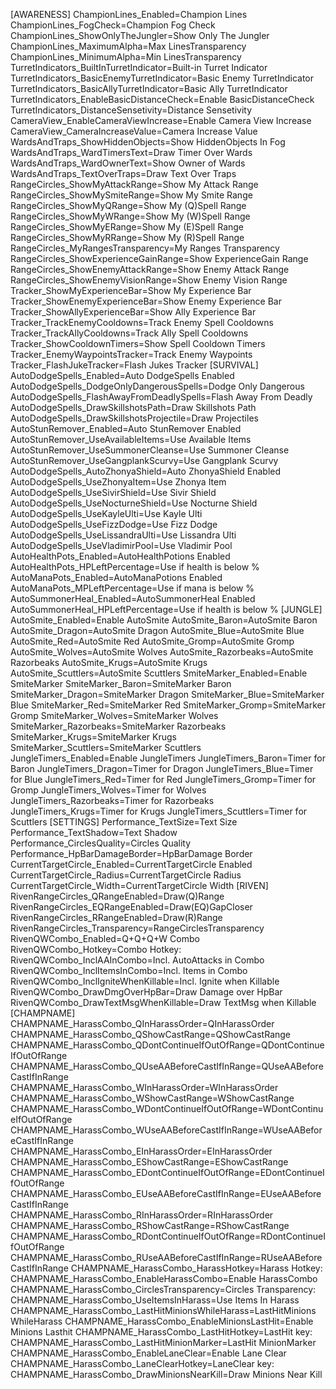 [AWARENESS]
ChampionLines_Enabled=Champion Lines
ChampionLines_FogCheck=Champion Fog Check
ChampionLines_ShowOnlyTheJungler=Show Only The Jungler
ChampionLines_MaximumAlpha=Max LinesTransparency
ChampionLines_MinimumAlpha=Min LinesTransparency
TurretIndicators_BuiltInTurretIndicator=Built-in Turret Indicator
TurretIndicators_BasicEnemyTurretIndicator=Basic Enemy TurretIndicator
TurretIndicators_BasicAllyTurretIndicator=Basic Ally TurretIndicator
TurretIndicators_EnableBasicDistanceCheck=Enable BasicDistanceCheck
TurretIndicators_DistanceSensetivity=Distance Sensetivity
CameraView_EnableCameraViewIncrease=Enable Camera View Increase
CameraView_CameraIncreaseValue=Camera Increase Value
WardsAndTraps_ShowHiddenObjects=Show HiddenObjects In Fog
WardsAndTraps_WardTimersText=Draw Timer Over Wards
WardsAndTraps_WardOwnerText=Show Owner of Wards
WardsAndTraps_TextOverTraps=Draw Text Over Traps
RangeCircles_ShowMyAttackRange=Show My Attack Range
RangeCircles_ShowMySmiteRange=Show My Smite Range
RangeCircles_ShowMyQRange=Show My (Q)Spell Range
RangeCircles_ShowMyWRange=Show My (W)Spell Range
RangeCircles_ShowMyERange=Show My (E)Spell Range
RangeCircles_ShowMyRRange=Show My (R)Spell Range
RangeCircles_MyRangesTransparency=My Ranges Transparency
RangeCircles_ShowExperienceGainRange=Show ExperienceGain Range
RangeCircles_ShowEnemyAttackRange=Show Enemy Attack Range
RangeCircles_ShowEnemyVisionRange=Show Enemy Vision Range
Tracker_ShowMyExperienceBar=Show My Experience Bar
Tracker_ShowEnemyExperienceBar=Show Enemy Experience Bar
Tracker_ShowAllyExperienceBar=Show Ally Experience Bar
Tracker_TrackEnemyCooldowns=Track Enemy Spell Cooldowns
Tracker_TrackAllyCooldowns=Track Ally Spell Cooldowns
Tracker_ShowCooldownTimers=Show Spell Cooldown Timers
Tracker_EnemyWaypointsTracker=Track Enemy Waypoints
Tracker_FlashJukeTracker=Flash Jukes Tracker
[SURVIVAL]
AutoDodgeSpells_Enabled=Auto DodgeSpells Enabled
AutoDodgeSpells_DodgeOnlyDangerousSpells=Dodge Only Dangerous
AutoDodgeSpells_FlashAwayFromDeadlySpells=Flash Away From Deadly
AutoDodgeSpells_DrawSkillshotsPath=Draw Skillshots Path
AutoDodgeSpells_DrawSkillshotsProjectile=Draw Projectiles
AutoStunRemover_Enabled=Auto StunRemover Enabled
AutoStunRemover_UseAvailableItems=Use Available Items
AutoStunRemover_UseSummonerCleanse=Use Summoner Cleanse
AutoStunRemover_UseGangplankScurvy=Use Gangplank Scurvy
AutoDodgeSpells_AutoZhonyaShield=Auto ZhonyaShield Enabled
AutoDodgeSpells_UseZhonyaItem=Use Zhonya Item
AutoDodgeSpells_UseSivirShield=Use Sivir Shield
AutoDodgeSpells_UseNocturneShield=Use Nocturne Shield
AutoDodgeSpells_UseKayleUlti=Use Kayle Ulti
AutoDodgeSpells_UseFizzDodge=Use Fizz Dodge
AutoDodgeSpells_UseLissandraUlti=Use Lissandra Ulti
AutoDodgeSpells_UseVladimirPool=Use Vladimir Pool
AutoHealthPots_Enabled=AutoHealthPotions Enabled
AutoHealthPots_HPLeftPercentage=Use if health is below %
AutoManaPots_Enabled=AutoManaPotions Enabled
AutoManaPots_MPLeftPercentage=Use if mana is below %
AutoSummonerHeal_Enabled=AutoSummonerHeal Enabled
AutoSummonerHeal_HPLeftPercentage=Use if health is below %
[JUNGLE]
AutoSmite_Enabled=Enable AutoSmite
AutoSmite_Baron=AutoSmite Baron
AutoSmite_Dragon=AutoSmite Dragon
AutoSmite_Blue=AutoSmite Blue
AutoSmite_Red=AutoSmite Red
AutoSmite_Gromp=AutoSmite Gromp
AutoSmite_Wolves=AutoSmite Wolves
AutoSmite_Razorbeaks=AutoSmite Razorbeaks
AutoSmite_Krugs=AutoSmite Krugs
AutoSmite_Scuttlers=AutoSmite Scuttlers
SmiteMarker_Enabled=Enable SmiteMarker
SmiteMarker_Baron=SmiteMarker Baron
SmiteMarker_Dragon=SmiteMarker Dragon
SmiteMarker_Blue=SmiteMarker Blue
SmiteMarker_Red=SmiteMarker Red
SmiteMarker_Gromp=SmiteMarker Gromp
SmiteMarker_Wolves=SmiteMarker Wolves
SmiteMarker_Razorbeaks=SmiteMarker Razorbeaks
SmiteMarker_Krugs=SmiteMarker Krugs
SmiteMarker_Scuttlers=SmiteMarker Scuttlers
JungleTimers_Enabled=Enable JungleTimers
JungleTimers_Baron=Timer for Baron
JungleTimers_Dragon=Timer for Dragon
JungleTimers_Blue=Timer for Blue
JungleTimers_Red=Timer for Red
JungleTimers_Gromp=Timer for Gromp
JungleTimers_Wolves=Timer for Wolves
JungleTimers_Razorbeaks=Timer for Razorbeaks
JungleTimers_Krugs=Timer for Krugs
JungleTimers_Scuttlers=Timer for Scuttlers
[SETTINGS]
Performance_TextSize=Text Size
Performance_TextShadow=Text Shadow
Performance_CirclesQuality=Circles Quality
Performance_HpBarDamageBorder=HpBarDamage Border
CurrentTargetCircle_Enabled=CurrentTargetCircle Enabled
CurrentTargetCircle_Radius=CurrentTargetCircle Radius
CurrentTargetCircle_Width=CurrentTargetCircle Width
[RIVEN]
RivenRangeCircles_QRangeEnabled=Draw(Q)Range
RivenRangeCircles_EQRangeEnabled=Draw(EQ)GapCloser
RivenRangeCircles_RRangeEnabled=Draw(R)Range
RivenRangeCircles_Transparency=RangeCirclesTransparency
RivenQWCombo_Enabled=Q+Q+Q+W Combo
RivenQWCombo_Hotkey=Combo Hotkey:
RivenQWCombo_InclAAInCombo=Incl. AutoAttacks in Combo
RivenQWCombo_InclItemsInCombo=Incl. Items in Combo
RivenQWCombo_InclIgniteWhenKillable=Incl. Ignite when Killable
RivenQWCombo_DrawDmgOverHpBar=Draw Damage over HpBar
RivenQWCombo_DrawTextMsgWhenKillable=Draw TextMsg when Killable
[CHAMPNAME]
CHAMPNAME_HarassCombo_QInHarassOrder=QInHarassOrder
CHAMPNAME_HarassCombo_QShowCastRange=QShowCastRange
CHAMPNAME_HarassCombo_QDontContinueIfOutOfRange=QDontContinueIfOutOfRange
CHAMPNAME_HarassCombo_QUseAABeforeCastIfInRange=QUseAABeforeCastIfInRange
CHAMPNAME_HarassCombo_WInHarassOrder=WInHarassOrder
CHAMPNAME_HarassCombo_WShowCastRange=WShowCastRange
CHAMPNAME_HarassCombo_WDontContinueIfOutOfRange=WDontContinueIfOutOfRange
CHAMPNAME_HarassCombo_WUseAABeforeCastIfInRange=WUseAABeforeCastIfInRange
CHAMPNAME_HarassCombo_EInHarassOrder=EInHarassOrder
CHAMPNAME_HarassCombo_EShowCastRange=EShowCastRange
CHAMPNAME_HarassCombo_EDontContinueIfOutOfRange=EDontContinueIfOutOfRange
CHAMPNAME_HarassCombo_EUseAABeforeCastIfInRange=EUseAABeforeCastIfInRange
CHAMPNAME_HarassCombo_RInHarassOrder=RInHarassOrder
CHAMPNAME_HarassCombo_RShowCastRange=RShowCastRange
CHAMPNAME_HarassCombo_RDontContinueIfOutOfRange=RDontContinueIfOutOfRange
CHAMPNAME_HarassCombo_RUseAABeforeCastIfInRange=RUseAABeforeCastIfInRange
CHAMPNAME_HarassCombo_HarassHotkey=Harass Hotkey:
CHAMPNAME_HarassCombo_EnableHarassCombo=Enable HarassCombo
CHAMPNAME_HarassCombo_CirclesTransparency=Circles Transparency:
CHAMPNAME_HarassCombo_UseItemsInHarass=Use Items In Harass
CHAMPNAME_HarassCombo_LastHitMinionsWhileHarass=LastHitMinions WhileHarass
CHAMPNAME_HarassCombo_EnableMinionsLastHit=Enable Minions Lasthit
CHAMPNAME_HarassCombo_LastHitHotkey=LastHit key:
CHAMPNAME_HarassCombo_LastHitMinionMarker=LastHit MinionMarker
CHAMPNAME_HarassCombo_EnableLaneClear=Enable Lane Clear
CHAMPNAME_HarassCombo_LaneClearHotkey=LaneClear key:
CHAMPNAME_HarassCombo_DrawMinionsNearKill=Draw Minions Near Kill
